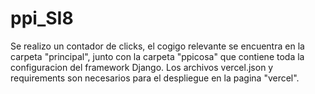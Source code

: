 # ppi_SI8

Se realizo un contador de clicks, el cogigo relevante se encuentra en la carpeta "principal", junto con la carpeta "ppicosa" que contiene toda la configuracion del framework Django.
Los archivos vercel.json y requirements son necesarios para el despliegue en la pagina "vercel".
